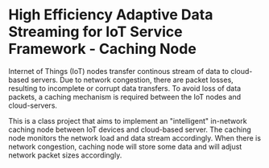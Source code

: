 # High Efficiency Adaptive Data Streaming for IoT Service Framework - Caching Node

Internet of Things (IoT) nodes transfer continous stream of data to cloud-based servers. Due to network congestion, there are packet losses, resulting to incomplete or corrupt data transfers. To avoid loss of data packets, a caching mechanism is required between the IoT nodes and cloud-servers.

This is a class project that aims to implement an "intelligent" in-network caching node between IoT devices and cloud-based server. The caching node monitors the network load and data stream accordingly. When there is network congestion, caching node will store some data and will adjust network packet sizes accordingly.
